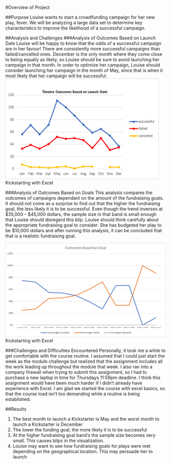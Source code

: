 #Overview of Project

##Purpose
Louise wants to start a crowdfunding campaign for her new play, fever. We will be analyzing a large data set to determine key characteristics to improve the likelihood of a successful campaign. 

##Analysis and Challenges
###Analysis of Outcomes Based on Launch Date
Louise will be happy to know that the odds of a successful campaign are in her favour! There are consistently more successful campaigns than failed/cancelled ones. December is the only month where they come close to being equally as likely, so Louise should be sure to avoid launching her campaign in that month. In order to optimize her campaign, Louise should consider launching her campaign in the month of May, since that is when it most likely that her campaign will be successful. 
![Theatre_Outcomes_vs_Launch.png](https://github.com/roborowanb/kickstarter-analysis/blob/31cd2c871234ad48524f08a9cdd4da9df4bed68c/Theatre_Outcomes_vs_Launch.png)Kickstarting with Excel


###Analysis of Outcomes Based on Goals
This analysis compares the outcomes of campaigns dependant on the amount of the fundraising goals. It should not come as a surprise to find out that the higher the fundraising goal, the less likely it is to be successful. Even though the trend inverses at $35,000 – $45,000 dollars, the sample size in that band is small enough that Louise should disregard this blip. Louise should think carefully about the appropriate fundraising goal to consider. She has budgeted her play to be $10,000 dollars and after running this analysis, it can be concluded that that is a realistic fundraising goal. 

![Outcomes_vs_Goals.png](https://github.com/roborowanb/kickstarter-analysis/blob/31cd2c871234ad48524f08a9cdd4da9df4bed68c/Outcomes_vs_Goals.png)Kickstarting with Excel

###Challenges and Difficulties Encountered
Personally, it took me a while to get comfortable with the course routine. I assumed that I could just start the week as the module challenge but realized that the assignment includes all the work leading up throughout the module that week. I also ran into a company firewall when trying to submit this assignment, so I had to purchase a new laptop in time for Thursdays 11:59pm deadline.  I think this assignment would have been much harder if I didn’t already have experience with Excel. I am glad we started the course with excel basics, so that the course load isn’t too demanding while a routine is being established.  

##Results
1) The best month to launch a Kickstarter is May and the worst month to launch a Kickstarter is December
2) The lower the funding goal, the more likely it is to be successful
3) At the higher fundraising goal band’s the sample size becomes very small. This causes blips in the visualization. 
4) Louise may want to see how fundraising goals for plays were met depending on the geographical location. This may persuade her to launch 
